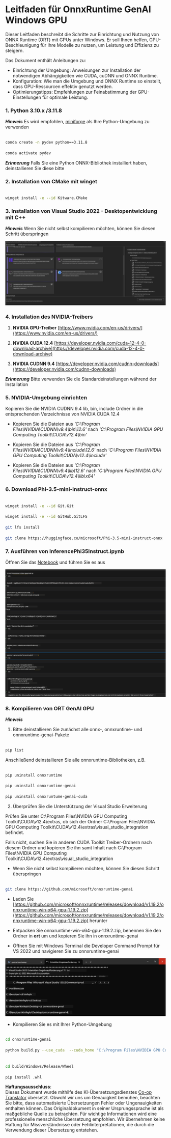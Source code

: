 <!--
CO_OP_TRANSLATOR_METADATA:
{
  "original_hash": "b066fc29c1b2129df84e027cb75119ce",
  "translation_date": "2025-05-07T11:03:35+00:00",
  "source_file": "md/02.Application/01.TextAndChat/Phi3/ORTWindowGPUGuideline.md",
  "language_code": "de"
}
-->
# **Leitfaden für OnnxRuntime GenAI Windows GPU**

Dieser Leitfaden beschreibt die Schritte zur Einrichtung und Nutzung von ONNX Runtime (ORT) mit GPUs unter Windows. Er soll Ihnen helfen, GPU-Beschleunigung für Ihre Modelle zu nutzen, um Leistung und Effizienz zu steigern.

Das Dokument enthält Anleitungen zu:

- Einrichtung der Umgebung: Anweisungen zur Installation der notwendigen Abhängigkeiten wie CUDA, cuDNN und ONNX Runtime.
- Konfiguration: Wie man die Umgebung und ONNX Runtime so einstellt, dass GPU-Ressourcen effektiv genutzt werden.
- Optimierungstipps: Empfehlungen zur Feinabstimmung der GPU-Einstellungen für optimale Leistung.

### **1. Python 3.10.x /3.11.8**

   ***Hinweis*** Es wird empfohlen, [miniforge](https://github.com/conda-forge/miniforge/releases/latest/download/Miniforge3-Windows-x86_64.exe) als Ihre Python-Umgebung zu verwenden

   ```bash

   conda create -n pydev python==3.11.8

   conda activate pydev

   ```

   ***Erinnerung*** Falls Sie eine Python ONNX-Bibliothek installiert haben, deinstallieren Sie diese bitte

### **2. Installation von CMake mit winget**

   ```bash

   winget install -e --id Kitware.CMake

   ```

### **3. Installation von Visual Studio 2022 - Desktopentwicklung mit C++**

   ***Hinweis*** Wenn Sie nicht selbst kompilieren möchten, können Sie diesen Schritt überspringen

![CPP](../../../../../../translated_images/01.42f52a2b2aedff029e1c9beb13d2b09fcdab284ffd5fa8f3d7ac3cef5f347ad2.de.png)

### **4. Installation des NVIDIA-Treibers**

1. **NVIDIA GPU-Treiber**  [https://www.nvidia.com/en-us/drivers/](https://www.nvidia.com/en-us/drivers/)

2. **NVIDIA CUDA 12.4** [https://developer.nvidia.com/cuda-12-4-0-download-archive](https://developer.nvidia.com/cuda-12-4-0-download-archive)

3. **NVIDIA CUDNN 9.4**  [https://developer.nvidia.com/cudnn-downloads](https://developer.nvidia.com/cudnn-downloads)

***Erinnerung*** Bitte verwenden Sie die Standardeinstellungen während der Installation

### **5. NVIDIA-Umgebung einrichten**

Kopieren Sie die NVIDIA CUDNN 9.4 lib, bin, include Ordner in die entsprechenden Verzeichnisse von NVIDIA CUDA 12.4

- Kopieren Sie die Dateien aus *'C:\Program Files\NVIDIA\CUDNN\v9.4\bin\12.6'* nach *'C:\Program Files\NVIDIA GPU Computing Toolkit\CUDA\v12.4\bin'*

- Kopieren Sie die Dateien aus *'C:\Program Files\NVIDIA\CUDNN\v9.4\include\12.6'* nach *'C:\Program Files\NVIDIA GPU Computing Toolkit\CUDA\v12.4\include'*

- Kopieren Sie die Dateien aus *'C:\Program Files\NVIDIA\CUDNN\v9.4\lib\12.6'* nach *'C:\Program Files\NVIDIA GPU Computing Toolkit\CUDA\v12.4\lib\x64'*

### **6. Download Phi-3.5-mini-instruct-onnx**

   ```bash

   winget install -e --id Git.Git

   winget install -e --id GitHub.GitLFS

   git lfs install

   git clone https://huggingface.co/microsoft/Phi-3.5-mini-instruct-onnx

   ```

### **7. Ausführen von InferencePhi35Instruct.ipynb**

   Öffnen Sie das [Notebook](../../../../../../code/09.UpdateSamples/Aug/ortgpu-phi35-instruct.ipynb) und führen Sie es aus

![RESULT](../../../../../../translated_images/02.b9b06996cf7255d5e5ee19a703c4352f4a96dd7a1068b2af227eda1f3104bfa0.de.png)

### **8. Kompilieren von ORT GenAI GPU**

   ***Hinweis***

   1. Bitte deinstallieren Sie zunächst alle onnx-, onnxruntime- und onnxruntime-genai-Pakete

   ```bash

   pip list 
   
   ```

   Anschließend deinstallieren Sie alle onnxruntime-Bibliotheken, z.B.

   ```bash

   pip uninstall onnxruntime

   pip uninstall onnxruntime-genai

   pip uninstall onnxruntume-genai-cuda
   
   ```

   2. Überprüfen Sie die Unterstützung der Visual Studio Erweiterung

   Prüfen Sie unter C:\Program Files\NVIDIA GPU Computing Toolkit\CUDA\v12.4\extras, ob sich der Ordner C:\Program Files\NVIDIA GPU Computing Toolkit\CUDA\v12.4\extras\visual_studio_integration befindet.  
   
   Falls nicht, suchen Sie in anderen CUDA Toolkit Treiber-Ordnern nach diesem Ordner und kopieren Sie ihn samt Inhalt nach C:\Program Files\NVIDIA GPU Computing Toolkit\CUDA\v12.4\extras\visual_studio_integration

   - Wenn Sie nicht selbst kompilieren möchten, können Sie diesen Schritt überspringen

   ```bash

   git clone https://github.com/microsoft/onnxruntime-genai

   ```

   - Laden Sie [https://github.com/microsoft/onnxruntime/releases/download/v1.19.2/onnxruntime-win-x64-gpu-1.19.2.zip](https://github.com/microsoft/onnxruntime/releases/download/v1.19.2/onnxruntime-win-x64-gpu-1.19.2.zip) herunter

   - Entpacken Sie onnxruntime-win-x64-gpu-1.19.2.zip, benennen Sie den Ordner in **ort** um und kopieren Sie ihn in onnxruntime-genai

   - Öffnen Sie mit Windows Terminal die Developer Command Prompt für VS 2022 und navigieren Sie zu onnxruntime-genai

![RESULT](../../../../../../translated_images/03.b83ce473d5ff9b9b94670a1b26fdb66a05320d534cbee2762f64e52fd12ef9c9.de.png)

   - Kompilieren Sie es mit Ihrer Python-Umgebung

   ```bash

   cd onnxruntime-genai

   python build.py --use_cuda  --cuda_home "C:\Program Files\NVIDIA GPU Computing Toolkit\CUDA\v12.4" --config Release
 

   cd build/Windows/Release/Wheel

   pip install .whl

   ```

**Haftungsausschluss**:  
Dieses Dokument wurde mithilfe des KI-Übersetzungsdienstes [Co-op Translator](https://github.com/Azure/co-op-translator) übersetzt. Obwohl wir uns um Genauigkeit bemühen, beachten Sie bitte, dass automatisierte Übersetzungen Fehler oder Ungenauigkeiten enthalten können. Das Originaldokument in seiner Ursprungssprache ist als maßgebliche Quelle zu betrachten. Für wichtige Informationen wird eine professionelle menschliche Übersetzung empfohlen. Wir übernehmen keine Haftung für Missverständnisse oder Fehlinterpretationen, die durch die Verwendung dieser Übersetzung entstehen.